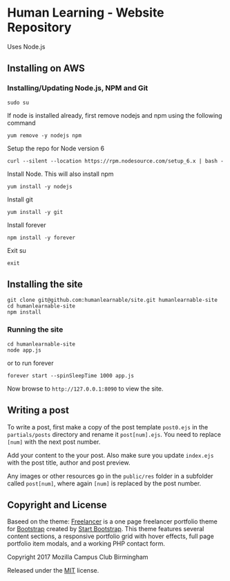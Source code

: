 # Human Learning - Website Repository

Uses Node.js

## Installing on AWS

### Installing/Updating Node.js, NPM and Git

`sudo su`

If node is installed already, first remove nodejs and npm using the following command

`yum remove -y nodejs npm`

Setup the repo for Node version 6

`curl --silent --location https://rpm.nodesource.com/setup_6.x | bash -`

Install Node. This will also install npm

`yum install -y nodejs`

Install git

`yum install -y git`

Install forever

`npm install -y forever`

Exit su

`exit`

## Installing the site

```
git clone git@github.com:humanlearnable/site.git humanlearnable-site
cd humanlearnable-site
npm install
```
### Running the site

```
cd humanlearnable-site
node app.js
```

or to run forever

`forever start --spinSleepTime 1000 app.js`

Now browse to `http://127.0.0.1:8090` to view the site.

## Writing a post

To write a post, first make a copy of the post template `post0.ejs` in the `partials/posts` directory and rename it `post[num].ejs`. You need to replace `[num]` with the next post number.

Add your content to the your post. Also make sure you update `index.ejs` with the post title, author and post preview.

Any images or other resources go in the `public/res` folder in a subfolder called `post[num]`, where again `[num]` is replaced by the post number.


## Copyright and License

Baseed on the theme:
[Freelancer](http://startbootstrap.com/template-overviews/freelancer/) is a one page freelancer portfolio theme for [Bootstrap](http://getbootstrap.com/) created by [Start Bootstrap](http://startbootstrap.com/). This theme features several content sections, a responsive portfolio grid with hover effects, full page portfolio item modals, and a working PHP contact form.

Copyright 2017 Mozilla Campus Club Birmingham

Released under the [MIT](https://github.com/BlackrockDigital/startbootstrap-freelancer/blob/gh-pages/LICENSE) license.

